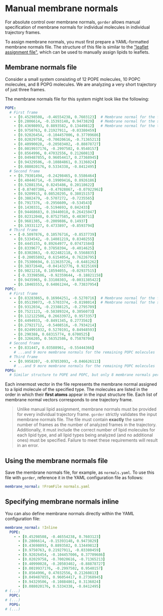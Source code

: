 # Manual membrane normals

For absolute control over membrane normals, `gorder` allows manual specification of membrane normals for individual molecules in individual trajectory frames.

To assign membrane normals, you must first prepare a YAML-formatted membrane normals file. The structure of this file is similar to the ["leaflet assignment file"](leaflets_assignment_file.md#leaflet-assignment-file), which can be used to manually assign lipids to leaflets.

## Membrane normals file

Consider a small system consisting of 12 POPE molecules, 10 POPC molecules, and 8 POPG molecules. We are analyzing a very short trajectory of just three frames.

The membrane normals file for this system might look like the following:

```yaml
POPE:
  # First frame
  - - [0.45298508, -0.46554238, 0.7603123]  # Membrane normal for the first POPE molecule
    - [0.2806614, -0.15393148, 0.9473829]   # Membrane normal for the second POPE molecule   
    - [0.43698093, 0.8893582, 0.13449812]   # Membrane normal for the third POPE molecule
    - [0.9750763, 0.21927911, -0.03380459]
    - [0.92026454, -0.104457006, 0.37709686]
    - [0.02029758, -0.70020616, -0.71365213]
    - [0.40990028, -0.20503402, -0.88878727]
    - [0.0019937176, -0.2997502, 0.9540157]
    - [0.8564996, 0.47032556, 0.21260813]
    - [0.049487855, 0.96054417, 0.27368945]
    - [0.94329506, -0.10884861, 0.3136024]
    - [0.088020176, 0.5334338, -0.8412495]
  # Second frame
  - - [0.79301494, -0.24298465, 0.5586464]
    - [0.40446714, -0.19909416, 0.8926186]
    - [0.52881354, 0.8245486, 0.20118622]
    - [-0.87407386, -0.47928867, -0.07922962]
    - [0.9209915, 0.08520295, 0.38015157]
    - [0.3882479, -0.5707272, -0.7235565]
    - [0.7917376, -0.2956609, -0.534543]
    - [0.1430331, -0.5194693, 0.842433]
    - [0.94468683, 0.19440018, 0.26415047]
    - [0.02312048, 0.87527585, 0.4830711]
    - [0.9681385, -0.2009886, 0.14937]
    - [0.19331127, 0.4733897, -0.8593794]
  # Third frame
  - - [-0.5097876, 0.10576716, -0.8537739]
    - [0.5334542, -0.14081219, 0.8340255]
    - [0.4445155, 0.89264977, 0.07471584]
    - [0.8339677, 0.37858394, -0.4014625]
    - [0.8302863, -0.022482118, 0.5568835]
    - [-0.20055892, 0.6154054, 0.76226795]
    - [0.75300694, 0.113635726, -0.6481262]
    - [0.38372648, -0.041432776, 0.9225169]
    - [0.9821218, 0.18594055, -0.02937515]
    - [-0.33398506, -0.92359644, -0.18821158]
    - [0.9435965, 0.33108303, -0.0031385422]
    - [0.18465553, 0.64861244, -0.73837954]
POPC:
  # First frame
  - - [0.83283865, 0.16904251, -0.5270716]  # Membrane normal for the first POPC molecule
    - [0.05139073, -0.5703374, -0.8198014]  # Membrane normal for the second POPC molecule
    - [0.9312034, -0.23388125, -0.2795709]
    - [0.7521123, -0.58389324, 0.3056073]
    - [0.112122506, 0.26633972, 0.9573357]
    - [0.4494933, -0.8491345, 0.2773562]
    - [0.27921712, -0.5408516, -0.7934214]
    - [0.024991032, 0.5270191, 0.84948593]
    - [0.290388, 0.68315774, 0.6700525]
    - [0.3266205, 0.56352586, 0.75878704]
  # Second frame
  - - [0.831447, 0.03588961, -0.55444366]
    # ...and 9 more membrane normals for the remaining POPC molecules
  # Third frame
  - - [0.9958207, -0.07853093, -0.046626113]
    # ...and 9 more membrane normals for the remaining POPC molecules
POPG:
  # Similar structure to POPE and POPC, but only 8 membrane normals per frame
```

Each innermost vector in the file represents the membrane normal assigned to a lipid molecule of the specified type. The molecules are listed in the order in which their **first atoms** appear in the input structure file. Each list of membrane normal vectors corresponds to one trajectory frame.

> Unlike manual lipid assignment, membrane normals must be provided for every individual trajectory frame. `gorder` strictly validates the input membrane normals file. The file must contain **exactly** the same number of frames as the number of analyzed frames in the trajectory. Additionally, it must include the correct number of lipid molecules for each lipid type, and all lipid types being analyzed (and no additional ones) must be specified. Failure to meet these requirements will result in an error.

## Using the membrane normals file

Save the membrane normals file, for example, as `normals.yaml`. To use this file with `gorder`, reference it in the YAML configuration file as follows:

```yaml
membrane_normal: !FromFile normals.yaml
```

## Specifying membrane normals inline

You can also define membrane normals directly within the YAML configuration file:

```yaml
membrane_normal: !Inline
  POPE:
    - - [0.45298508, -0.46554238, 0.7603123] 
      - [0.2806614, -0.15393148, 0.9473829] 
      - [0.43698093, 0.8893582, 0.13449812]
      - [0.9750763, 0.21927911, -0.03380459]
      - [0.92026454, -0.104457006, 0.37709686]
      - [0.02029758, -0.70020616, -0.71365213]
      - [0.40990028, -0.20503402, -0.88878727]
      - [0.0019937176, -0.2997502, 0.9540157]
      - [0.8564996, 0.47032556, 0.21260813]
      - [0.049487855, 0.96054417, 0.27368945]
      - [0.94329506, -0.10884861, 0.3136024]
      - [0.088020176, 0.5334338, -0.8412495]
# (...)
  POPC:
# (...)
  POPG:
# (...)
```
